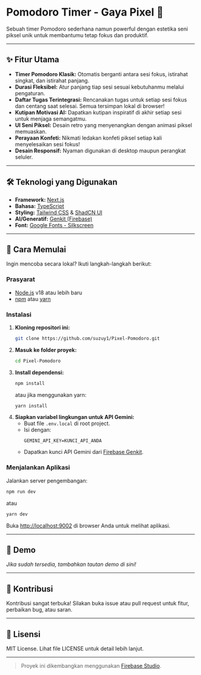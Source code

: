 # Pomodoro Timer - Gaya Pixel 🍅

Sebuah timer Pomodoro sederhana namun powerful dengan estetika seni piksel unik untuk membantumu tetap fokus dan produktif.



---

## ✨ Fitur Utama

- **Timer Pomodoro Klasik:** Otomatis berganti antara sesi fokus, istirahat singkat, dan istirahat panjang.
- **Durasi Fleksibel:** Atur panjang tiap sesi sesuai kebutuhanmu melalui pengaturan.
- **Daftar Tugas Terintegrasi:** Rencanakan tugas untuk setiap sesi fokus dan centang saat selesai. Semua tersimpan lokal di browser!
- **Kutipan Motivasi AI:** Dapatkan kutipan inspiratif di akhir setiap sesi untuk menjaga semangatmu.
- **UI Seni Piksel:** Desain retro yang menyenangkan dengan animasi piksel memuaskan.
- **Perayaan Konfeti:** Nikmati ledakan konfeti piksel setiap kali menyelesaikan sesi fokus!
- **Desain Responsif:** Nyaman digunakan di desktop maupun perangkat seluler.

---

## 🛠️ Teknologi yang Digunakan

- **Framework:** [Next.js](https://nextjs.org/)
- **Bahasa:** [TypeScript](https://www.typescriptlang.org/)
- **Styling:** [Tailwind CSS](https://tailwindcss.com/) & [ShadCN UI](https://ui.shadcn.com/)
- **AI/Generatif:** [Genkit (Firebase)](https://firebase.google.com/docs/genkit)
- **Font:** [Google Fonts - Silkscreen](https://fonts.google.com/specimen/Silkscreen)

---

## 🚀 Cara Memulai

Ingin mencoba secara lokal? Ikuti langkah-langkah berikut:

### Prasyarat

- [Node.js](https://nodejs.org/en) v18 atau lebih baru
- [npm](https://www.npmjs.com/) atau [yarn](https://yarnpkg.com/)

### Instalasi

1. **Kloning repositori ini:**
    ```sh
    git clone https://github.com/suzuy1/Pixel-Pomodoro.git
    ```
2. **Masuk ke folder proyek:**
    ```sh
    cd Pixel-Pomodoro
    ```
3. **Install dependensi:**
    ```sh
    npm install
    ```
    atau jika menggunakan yarn:
    ```sh
    yarn install
    ```
4. **Siapkan variabel lingkungan untuk API Gemini:**
    - Buat file `.env.local` di root project.
    - Isi dengan:
      ```
      GEMINI_API_KEY=KUNCI_API_ANDA
      ```
    - Dapatkan kunci API Gemini dari [Firebase Genkit](https://firebase.google.com/docs/genkit).

### Menjalankan Aplikasi

Jalankan server pengembangan:

```sh
npm run dev
```
atau
```sh
yarn dev
```

Buka [http://localhost:9002](http://localhost:9002) di browser Anda untuk melihat aplikasi.

---

## 📸 Demo

*Jika sudah tersedia, tambahkan tautan demo di sini!*

---

## 🤝 Kontribusi

Kontribusi sangat terbuka! Silakan buka issue atau pull request untuk fitur, perbaikan bug, atau saran.

---

## 📄 Lisensi

MIT License. Lihat file LICENSE untuk detail lebih lanjut.

---

> Proyek ini dikembangkan menggunakan [Firebase Studio](https://firebase.google.com/products/extensions/firebase-studio).
